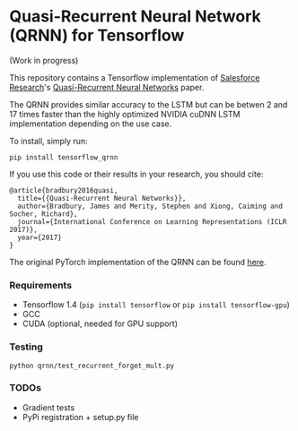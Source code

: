 # Quasi-Recurrent Neural Network (QRNN) for Tensorflow

(Work in progress)

This repository contains a Tensorflow implementation of [Salesforce Research](https://einstein.ai/)'s [Quasi-Recurrent Neural Networks](https://arxiv.org/abs/1611.01576) paper.

The QRNN provides similar accuracy to the LSTM but can be betwen 2 and 17 times faster than the highly optimized NVIDIA cuDNN LSTM implementation depending on the use case.

To install, simply run:

`pip install tensorflow_qrnn`

If you use this code or their results in your research, you should cite:

```
@article{bradbury2016quasi,
  title={{Quasi-Recurrent Neural Networks}},
  author={Bradbury, James and Merity, Stephen and Xiong, Caiming and Socher, Richard},
  journal={International Conference on Learning Representations (ICLR 2017)},
  year={2017}
}
```

The original PyTorch implementation of the QRNN can be found [here](https://github.com/salesforce/pytorch-qrnn).

### Requirements

- Tensorflow 1.4 (`pip install tensorflow` or `pip install tensorflow-gpu`)
- GCC
- CUDA (optional, needed for GPU support)

### Testing

```
python qrnn/test_recurrent_forget_mult.py
```

### TODOs

- Gradient tests
- PyPi registration + setup.py file
